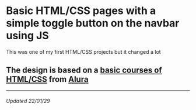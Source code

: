 # Basic HTML/CSS pages with a simple toggle button on the navbar using JS

This was one of my first HTML/CSS projects but it changed a lot

## The design is based on a [basic courses of HTML/CSS](https://cursos.alura.com.br/formacao-html-e-css) from [Alura](https://www.alura.com.br/)

---

###### Updated 22/01/29
